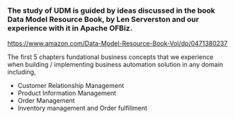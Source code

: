 
###  The study of UDM is guided by ideas discussed in the book Data Model Resource Book, by Len Serverston and our experience with it in Apache OFBiz.

https://www.amazon.com/Data-Model-Resource-Book-Vol/dp/0471380237

The first 5 chapters fundational business concepts that we experience when building / implementing business automation solution in any domain including, 

* Customer Relationship Management
* Product Information Management 
* Order Management 
* Inventory management and Order fulfillment 



